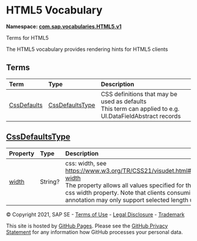 # HTML5 Vocabulary
**Namespace: [com.sap.vocabularies.HTML5.v1](HTML5.xml)**

Terms for HTML5

The HTML5 vocabulary provides rendering hints for HTML5 clients


## Terms

Term|Type|Description
:---|:---|:----------
[CssDefaults](./HTML5.xml#L35:~:text=<Term%20Name="-,CssDefaults,-")|[CssDefaultsType](#CssDefaultsType)|<a name="CssDefaults"></a>CSS definitions that may be used as defaults<br>This term can applied to e.g. UI.DataFieldAbstract records

## <a name="CssDefaultsType"></a>[CssDefaultsType](./HTML5.xml#L40:~:text=<ComplexType%20Name="-,CssDefaultsType,-")


Property|Type|Description
:-------|:---|:----------
[width](./HTML5.xml#L41:~:text=<ComplexType%20Name="-,CssDefaultsType,-")|String?|css: width, see https://www.w3.org/TR/CSS21/visudet.html#propdef-width<br>The property allows all values specified for the original css width property. Note that clients consuming this annotation may only support selected length units.

© Copyright 2021, SAP SE - [Terms of Use](https://www.sap.com/corporate/en/legal/terms-of-use.html) - [Legal Disclosure](https://www.sap.com/corporate/en/legal/impressum.html) - [Trademark](https://www.sap.com/about/legal/trademark.html)

This site is hosted by [GitHub Pages](https://pages.github.com/). Please see the [GitHub Privacy Statement](https://docs.github.com/en/github/site-policy/github-privacy-statement) for any information how GitHub processes your personal data.
